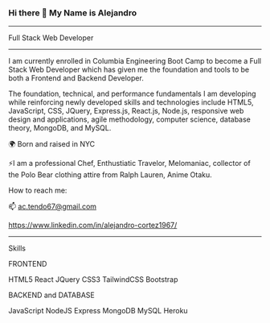 ### Hi there 👋 My Name is Alejandro 
_____________________________________________________________________________________________________________________________________________

Full Stack Web Developer
_____________________________________________________________________________________________________________________________________________

I am currently enrolled in Columbia Engineering Boot Camp to become a Full Stack Web Developer which has given me the foundation and tools to be both a Frontend and Backend Developer. 

The foundation, technical, and performance fundamentals I am developing while reinforcing newly developed skills and technologies include HTML5, JavaScript, CSS, JQuery, Express.js, React.js, Node.js, responsive web design and applications, agile methodology, computer science, database theory, MongoDB, and MySQL. 

🌍 Born and raised in NYC

⚡I am a professional Chef, Enthustiatic Travelor, Melomaniac, collector of the Polo Bear clothing attire from Ralph Lauren, Anime Otaku.

How to reach me: 

📫 ac.tendo67@gmail.com 

https://www.linkedin.com/in/alejandro-cortez1967/

______________________________________________________________________________________________________________________________________________

Skills

FRONTEND

HTML5 React JQuery CSS3 TailwindCSS Bootstrap

BACKEND and DATABASE

JavaScript NodeJS Express MongoDB MySQL Heroku

<!--
**Muzan67/Muzan67** is a ✨ _special_ ✨ repository because its `README.md` (this file) appears on your GitHub profile.

Here are some ideas to get you started:

- 🌱 I’m currently learning to become a Full Stack Web Developer
- 👯 I’m looking to collaborate on ...
- 🤔 I’m looking for help with ...
- 💬 Ask me about ...
- 📫
- ⚡ Fun fact: I am a
-->
